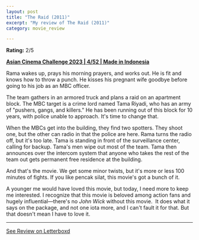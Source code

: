 ```yaml
---
layout: post
title: "The Raid (2011)"
excerpt: "My review of The Raid (2011)"
category: movie_review

---
```


**Rating:** 2/5

<b><a href="https://boxd.it/qaTwm/detail">Asian Cinema Challenge 2023 | 4/52 | Made in Indonesia</a></b>

Rama wakes up, prays his morning prayers, and works out. He is fit and knows how to throw a punch. He kisses his pregnant wife goodbye before going to his job as an MBC officer.

The team gathers in an armored truck and plans a raid on an apartment block. The MBC target is a crime lord named Tama Riyadi, who has an army of "pushers, gangs, and killers." He has been running out of this block for 10 years, with police unable to approach. It's time to change that.

When the MBCs get into the building, they find two spotters. They shoot one, but the other can radio in that the police are here. Rama turns the radio off, but it's too late. Tama is standing in front of the surveillance center, calling for backup. Tama's men wipe out most of the team. Tama then announces over the intercom system that anyone who takes the rest of the team out gets permanent free residence at the building.

And that's the movie. We get some minor twists, but it's more or less 100 minutes of fights. If you like pencak silat, this movie's got a bunch of it.

A younger me would have loved this movie, but today, I need more to keep me interested. I recognize that this movie is beloved among action fans and hugely influential—there's no <i>John Wick</i> without this movie.  It does what it says on the package, and not one iota more, and I can't fault it for that. But that doesn't mean I have to love it.

<hr>

[See Review on Letterboxd](https://boxd.it/8LjsXb)
